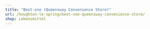 ```yaml
---
title: "Best-one (Queensway Convenience Store)"
url: /houghton-le-spring/best-one-queensway-convenience-store/
shop: Lebensmittel
---
```

